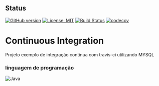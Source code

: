 ## Status
[![GitHub version](https://badge.fury.io/gh/Leonardomdeoli%2FcontinuousIntegration.svg)](https://badge.fury.io/gh/Leonardomdeoli%2FcontinuousIntegration)
[![License: MIT](https://img.shields.io/badge/License-MIT-blue.svg)](/LICENSE)
[![Build Status](https://travis-ci.org/Leonardomdeoli/ContinuousIntegration.svg?branch=master)](https://travis-ci.org/Leonardomdeoli/ContinuousIntegration)
[![codecov](https://codecov.io/gh/Leonardomdeoli/ContinuousIntegration/branch/master/graph/badge.svg)](https://codecov.io/gh/Leonardomdeoli/ContinuousIntegration)

# Continuous Integration
Projeto exemplo de integração continua com travis-ci utilizando MYSQL

### linguagem de programação
![Java](https://profdanielbrandao.files.wordpress.com/2016/04/java.png)
